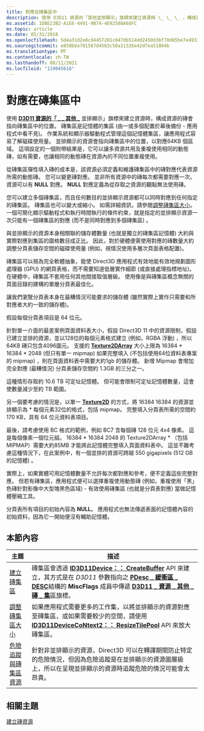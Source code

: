 ```yaml
---
title: 對應在磚集區中
description: 使用 D3D11 資源的「其他並排顯示」旗標來建立資源時 \_ \_ \_ ，構成資源的磚會指向磚集區中的位置。
ms.assetid: 1DBE23B2-A1E6-4491-9B74-4E92508A68FC
ms.topic: article
ms.date: 05/31/2018
ms.openlocfilehash: 5d4a31d2e8cd4457281c047db514dd2450d3bf70d85be7e4933cb7e5f5e026a5
ms.sourcegitcommit: e858bbe701567d4583c50a11326e42d7ea51804b
ms.translationtype: MT
ms.contentlocale: zh-TW
ms.lasthandoff: 08/11/2021
ms.locfileid: "119045616"
---
```

# <a name="mappings-are-into-a-tile-pool"></a>對應在磚集區中

使用 [**D3D11 資源的「 \_ \_ 其他 \_**](/windows/desktop/api/D3D11/ne-d3d11-d3d11_resource_misc_flag) 並排顯示」旗標來建立資源時，構成資源的磚會指向磚集區中的位置。 磚集區是記憶體的集區 (由一或多個配置於幕後備份 - 應用程式中看不見)。 作業系統和顯示器驅動程式管理這個記憶體集區，讓應用程式容易了解磁碟使用量。 並排顯示的資源會指向磚集區中的位置，以對應64KB 個區域。 這項設定的一個附帶結果是，它可以讓多資源共用及重複使用相同的動態磚，如有需要，也讓相同的動態磚在資源內的不同位置重複使用。

從磚集區彈性填入磚的成本是，該資源必須定義和維護磚集區中的磚對應代表資源所需的動態磚。 您可以變更磚對應。 並非所有資源中的磚每次都需要對應一次。資源可以有 **NULL** 對應。 **NULL** 對應定義為從存取之資源的觀點無法使用磚。

您可以建立多個磚集區，而且任何數目的並排顯示資源都可以同時對應到任何指定的磚集區。 磚集區也可以變大或縮小。 如需詳細資訊，請參閱[調整磚集區大小](tile-pool-resizing.md)。 一個可簡化顯示驅動程式和執行時間執行的條件約束，就是指定的並排顯示資源一次只能有一個磚集區的對應 (而不是同時對應到多個磚集區) 。

與並排顯示的資源本身相關聯的儲存體數量 (也就是獨立的磚集區記憶體) 大約與實際對應到集區的圖格數目成正比。 因此，對於硬體便需使用對應的磚數量大約調整分頁表儲存空間的磁碟使用量 (例如，視情況使用多層次頁面表格配置)。

磚集區可以視為完全軟體抽象，能使 Direct3D 應用程式有效地能有效地規劃圖形處理器 (GPU) 的網頁表格，而不需要知道低層實作細節 (或直接處理指標地址)。 在硬體中，磚集區不套用任何其他間接取值層級。 使用像是與磚集區概念無關的頁面目錄的建構的單層分頁表最佳化。

讓我們瀏覽分頁表本身在最糟情況可能要求的儲存體 (雖然實際上實作只需要和所對應者大約一致的儲存體)。

假設每個分頁表項目是 64 位元。

針對單一介面的最差案例頁面資料表大小，假設 Direct3D 11 中的資源限制，假設已建立並排的資源，並以128位的每個元素格式建立 (例如，RGBA 浮動) ，所以64KB 磚只包含4096圖元。 支援的 [**Texture2DArray**](/windows/desktop/direct3dhlsl/sm5-object-texture2darray) 大小上限為 16384 \* 16384 \* 2048 (但只有單一 mipmap) 如果完整填入 (不包括使用64位資料表專案的 mipmap) ，則在頁面資料表中需要大約1gb 的儲存體。 新增 Mipmap 會增加完全對應 (最糟情況) 分頁表儲存空間約 1.3GB 的三分之一。

這種情形存取約 10.6 TB 可定址記憶體。 但可能會限制可定址記憶體數量，這會使數量減少至約 TB 範圍。

另一個要考慮的情況是，以單一 [**Texture2D**](/windows/desktop/direct3dhlsl/sm5-object-texture2d) 的方式，將 16384 16384 的資源並排顯示為 \* 每個元素32位的格式，包括 mipmap。 完整填入分頁表所需的空間約 170 KB，具有 64 位元資料表項目。

最後，請考慮使用 BC 格式的範例，例如 BC7 含每個磚 128 位元 4x4 像素。 這是每個像素一個位元組。 16384 [](/windows/desktop/direct3dhlsl/sm5-object-texture2darray) \* 16384 2048 的 Texture2DArray \* （包括 MIPMAP）需要大約85MB 才能將此記憶體完整填入頁面資料表中。 這並不難考慮這種情況下，在此案例中，有一個並排的資源可跨越 550 gigapixels (512 GB 的記憶體) 。

實際上，如果實體可用記憶體數量不允許每次都對應和參考，便不定義這些完整對應。 但若有磚集區，應用程式便可以選擇重複使用動態磚 (例如，重複使用「黑」色磚針對影像中大型塊黑色區域) - 有效使用磚集區 (也就是分頁表對應) 當做記憶體壓縮工具。

分頁表所有項目的初始內容為 **NULL**。 應用程式也無法傳遞表面的記憶體內容的初始資料，因為它一開始便沒有輔助記憶體。

## <a name="in-this-section"></a>本節內容



| 主題                                                                                                   | 描述                                                                                                                                                                                                                                                                                                                                                                |
|---------------------------------------------------------------------------------------------------------|----------------------------------------------------------------------------------------------------------------------------------------------------------------------------------------------------------------------------------------------------------------------------------------------------------------------------------------------------------------------------|
| [建立磚集區](tile-pool-creation.md)<br/>                                                 | 磚集區會透過 [**ID3D11Device：： CreateBuffer**](/windows/desktop/api/D3D11/nf-d3d11-id3d11device-createbuffer) API 來建立，其方式是在 *D3D11* 參數指向之 [**PDesc \_ 緩衝區 \_ DESC**](/windows/desktop/api/D3D11/ns-d3d11-d3d11_buffer_desc)結構的 **MiscFlags** 成員中傳遞 [**D3D11 \_ 資源 \_ 其他 \_ 磚 \_ 集**](/windows/desktop/api/D3D11/ne-d3d11-d3d11_resource_misc_flag)區旗標。 <br/> |
| [調整磚集區大小](tile-pool-resizing.md)<br/>                                                 | 如果應用程式需要更多的工作集，以將並排顯示的資源對應至磚集區，或如果需要較少的空間，請使用 [**ID3D11DeviceCoNtext2：： ResizeTilePool**](/windows/desktop/api/D3D11_2/nf-d3d11_2-id3d11devicecontext2-resizetilepool) API 來放大磚集區。 <br/>                                                                                                                    |
| [危險追蹤與磚集區資源](hazard-tracking-versus-tile-pool-resources.md)<br/> | 針對非並排顯示的資源，Direct3D 可以在轉譯期間防止特定的危險情況，但因為危險追蹤是在並排顯示的資源圖層級上，所以在呈現並排顯示的資源時追蹤危險的情況可能會太昂貴。 <br/>                                                                                                     |



 

## <a name="related-topics"></a>相關主題

<dl> <dt>

[建立磚資源](creating-tiled-resources.md)
</dt> </dl>

 


